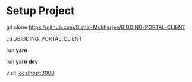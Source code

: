 # Setup Project

git clone https://github.com/Bishal-Mukherjee/BIDDING-PORTAL-CLIENT

cd ./BIDDING_PORTAL_CLIENT

run **yarn**

run **yarn dev**

visit [localhost:3000](localhost:3000)
